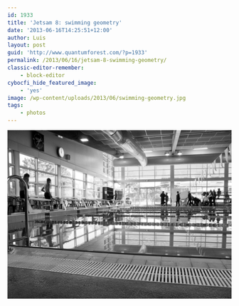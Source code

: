 ```yaml
---
id: 1933
title: 'Jetsam 8: swimming geometry'
date: '2013-06-16T14:25:51+12:00'
author: Luis
layout: post
guid: 'http://www.quantumforest.com/?p=1933'
permalink: /2013/06/16/jetsam-8-swimming-geometry/
classic-editor-remember:
    - block-editor
cybocfi_hide_featured_image:
    - 'yes'
image: /wp-content/uploads/2013/06/swimming-geometry.jpg
tags:
    - photos
---
```


![Swimmers preparing for friendly competition, Jellie Park, Christchurch.](/assets/images/swimming-geometry.jpg)